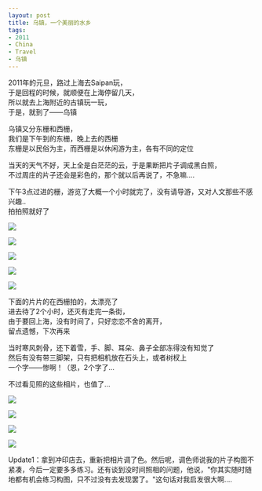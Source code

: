 ```yaml
---
layout: post
title: 乌镇，一个美丽的水乡
tags:
- 2011
- China
- Travel
- 乌镇
---
```


2011年的元旦，路过上海去Saipan玩，<br>
于是回程的时候，就顺便在上海停留几天，<br>
所以就去上海附近的古镇玩一玩，<br>
于是，就到了——乌镇

乌镇又分东栅和西栅，<br>
我们是下午到的东栅，晚上去的西栅<br>
东栅是以民俗为主，而西栅是以休闲游为主，各有不同的定位

当天的天气不好，天上全是白茫茫的云，于是果断把片子调成黑白照，<br>
不过周庄的片子还会是彩色的，那个就以后再说了，不急嘛....<br>

下午3点过进的栅，游览了大概一个小时就完了，没有请导游，又对人文那些不感兴趣..<br>
拍拍照就好了

![](/media/files/2011/01/07/DSC_0138.jpg)

![](/media/files/2011/01/07/DSC_0135.jpg)

![](/media/files/2011/01/07/DSC_0132.jpg)

![](/media/files/2011/01/07/DSC_0127.jpg)

![](/media/files/2011/01/07/DSC_0125.jpg)

下面的片片的在西栅拍的，太漂亮了<br>
进去待了2个小时，还灭有走完一条街，<br>
由于要回上海，没有时间了，只好恋恋不舍的离开，<br>
留点遗憾，下次再来

当时寒风刺骨，还下着雪，手、脚、耳朵、鼻子全部冻得没有知觉了<br>
然后有没有带三脚架，只有把相机放在石头上，或者树杈上<br>
一个字——惨啊！（恩，2个字了...

不过看见照的这些相片，也值了...

![](/media/files/2011/01/07/DSC_0211.jpg)

![](/media/files/2011/01/07/DSC_0210.jpg)

![](/media/files/2011/01/07/DSC_0197.jpg)

![](/media/files/2011/01/07/DSC_0202.jpg)

Update1：拿到冲印店去，重新把相片调了色。然后呢，调色师说我的片子构图不紧凑，今后一定要多多练习。还有谈到没时间照相的问题，他说，"你其实随时随地都有机会练习构图，只不过没有去发现罢了。"这句话对我启发很大啊....

